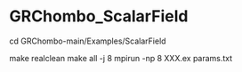 # GRChombo_ScalarField


cd GRChombo-main/Examples/ScalarField

make realclean
make all -j 8
mpirun -np 8 XXX.ex params.txt
